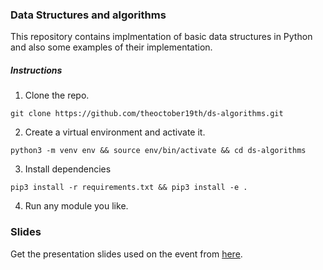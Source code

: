 ### Data Structures and algorithms

This repository contains implmentation of basic data structures in Python and also some examples of their implementation.

##### Instructions

1. Clone the repo.

```
git clone https://github.com/theoctober19th/ds-algorithms.git
```

2. Create a virtual environment and activate it.

```
python3 -m venv env && source env/bin/activate && cd ds-algorithms
```

3. Install dependencies

```
pip3 install -r requirements.txt && pip3 install -e .
```

4. Run any module you like.

### Slides

Get the presentation slides used on the event from [here](https://drive.google.com/drive/folders/1M7G_O7w3GZo6GYZQ_N95aSK_QMQPzflM?usp=sharing).
